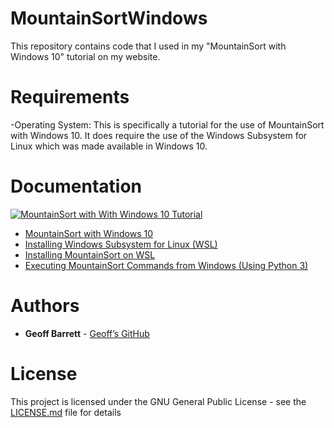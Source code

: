 # MountainSortWindows
This repository contains code that I used in my "MountainSort with Windows 10" tutorial on my website.

# Requirements
-Operating System: This is specifically a tutorial for the use of MountainSort with Windows 10. It does require the use of the Windows
Subsystem for Linux which was made available in Windows 10.

# Documentation
[![MountainSort with With Windows 10 Tutorial](https://geba.s3.amazonaws.com/media/projects/mountainsort-with-windows/mountainsort.png)](https://geba.technology/project/mountainsort-with-windows)

- [MountainSort with Windows 10](https://geba.technology/project/mountainsort-with-windows)
- [Installing Windows Subsystem for Linux (WSL)](https://geba.technology/project/mountainsort-with-windows-installing-windows-subsystem-for-linux-wsl)
- [Installing MountainSort on WSL](https://geba.technology/project/mountainsort-with-windows-installation)
- [Executing MountainSort Commands from Windows (Using Python 3)](https://geba.technology/project/mountainsort-with-windows-running-mountainsort-commands-with-windows-using-python-3)


# Authors
* **Geoff Barrett** - [Geoff’s GitHub](https://github.com/GeoffBarrett)

# License

This project is licensed under the GNU  General  Public  License - see the [LICENSE.md](../master/LICENSE) file for details

